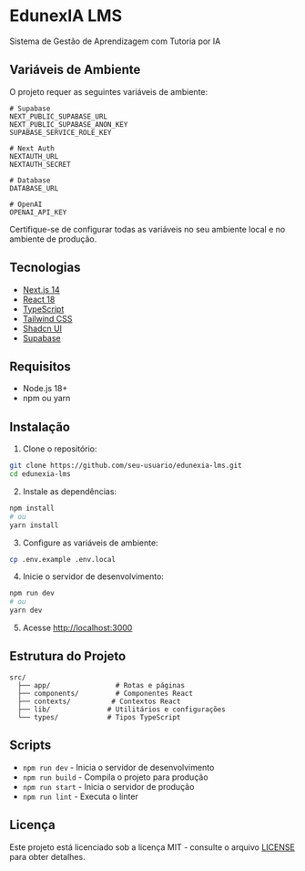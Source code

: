 # EdunexIA LMS

Sistema de Gestão de Aprendizagem com Tutoria por IA

## Variáveis de Ambiente

O projeto requer as seguintes variáveis de ambiente:

```env
# Supabase
NEXT_PUBLIC_SUPABASE_URL
NEXT_PUBLIC_SUPABASE_ANON_KEY
SUPABASE_SERVICE_ROLE_KEY

# Next Auth
NEXTAUTH_URL
NEXTAUTH_SECRET

# Database
DATABASE_URL

# OpenAI
OPENAI_API_KEY
```

Certifique-se de configurar todas as variáveis no seu ambiente local e no ambiente de produção.

## Tecnologias

- [Next.js 14](https://nextjs.org/)
- [React 18](https://reactjs.org/)
- [TypeScript](https://www.typescriptlang.org/)
- [Tailwind CSS](https://tailwindcss.com/)
- [Shadcn UI](https://ui.shadcn.com/)
- [Supabase](https://supabase.com/)

## Requisitos

- Node.js 18+
- npm ou yarn

## Instalação

1. Clone o repositório:

```bash
git clone https://github.com/seu-usuario/edunexia-lms.git
cd edunexia-lms
```

2. Instale as dependências:

```bash
npm install
# ou
yarn install
```

3. Configure as variáveis de ambiente:

```bash
cp .env.example .env.local
```

4. Inicie o servidor de desenvolvimento:

```bash
npm run dev
# ou
yarn dev
```

5. Acesse [http://localhost:3000](http://localhost:3000)

## Estrutura do Projeto

```
src/
  ├── app/                # Rotas e páginas
  ├── components/         # Componentes React
  ├── contexts/          # Contextos React
  ├── lib/              # Utilitários e configurações
  └── types/            # Tipos TypeScript
```

## Scripts

- `npm run dev` - Inicia o servidor de desenvolvimento
- `npm run build` - Compila o projeto para produção
- `npm run start` - Inicia o servidor de produção
- `npm run lint` - Executa o linter

## Licença

Este projeto está licenciado sob a licença MIT - consulte o arquivo [LICENSE](LICENSE) para obter detalhes.

